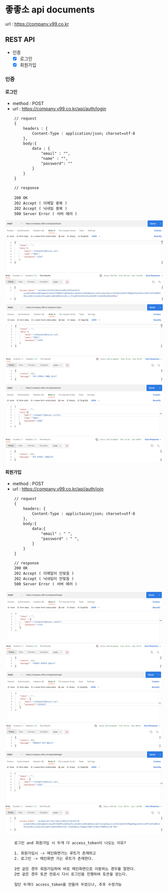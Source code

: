 # 좋좋소 api documents

url : https://company.v99.co.kr

## REST API
- 인증
    - [x] 로그인
    - [x] 회원가입

### 인증

#### 로그인

- method : POST
- url : https://company.v99.co.kr/api/auth/login

```
    // request
    {
        headers : {
            Content-Type : application/json; charset=utf-8
        },
        body:{
            data : {
                "email" : "",
                "name" : "",
                "password": ""
            }
        }
    }
```

```
    // response

    200 OK
    202 Accept ( 이메일 중복 )
    202 Accept ( 닉네임 중복 )
    500 Server Error ( 서버 에러 )
```

<img src="./public/join200.png">
<img src="./public/email204.png">
<img src="./public/name204.png">


#### 회원가입

- method : POST
- url : https://company.v99.co.kr/api/auth/join

```
    // request
    {
        headers: {
            Content-Type : applictaion/json; charset=utf-8
        },
        body:{
            data:{
                "email" : " ",
                "password" : " ",
            }
        }
    }
```

```
    // response
    200 OK
    202 Accept ( 이메일이 안맞음 )
    202 Accept ( 닉네임이 안맞음 )
    500 Server Error ( 서버 에러 )
```

<img src="./public/login200.png">
<img src="./public/login202.png">
<img src="./public/login202-2.png">


```
    로그인 and 회원가입 시 두개 다 access_token이 나오는 이유?

    1. 회원가입시 -> 메인화면가는 루트가 존재하고
    2. 로그인 -> 메인화면 가는 루트가 존재한다.

    1번 같은 경우 회원가입하여 바로 메인화면으로 이동하는 경우를 말한다.
    2번 같은 경우 토큰 만료시 다시 로그인을 진행하여 토큰을 얻는다.

    일단 두개다 access_token을 만들어 두었으나, 추후 수정가능

```
